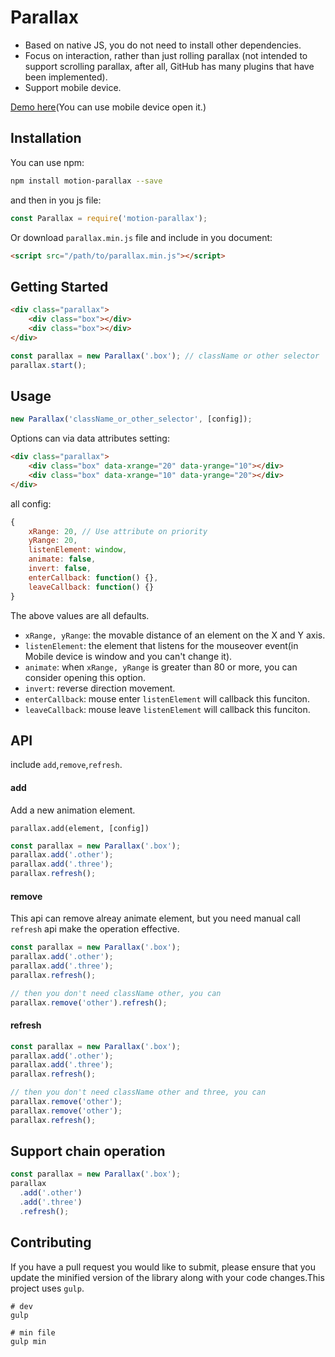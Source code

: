 # Parallax

- Based on native JS, you do not need to install other dependencies.
- Focus on interaction, rather than just rolling parallax (not intended to support scrolling parallax, after all, GitHub has many plugins that have been implemented).
- Support mobile device.

[Demo here](https://quietboys.github.io/parallax)(You can use mobile device open it.)

## Installation

You can use npm:

```bash
npm install motion-parallax --save
```

and then in you js file:

```js
const Parallax = require('motion-parallax'); 
```

Or download `parallax.min.js` file and include in you document:

```html
<script src="/path/to/parallax.min.js"></script>
```

## Getting Started

```html
<div class="parallax">
	<div class="box"></div>
	<div class="box"></div>
</div>
```

```js
const parallax = new Parallax('.box'); // className or other selector
parallax.start();
```

## Usage

```js
new Parallax('className_or_other_selector', [config]);
```

Options can via data attributes setting:

```html
<div class="parallax">
	<div class="box" data-xrange="20" data-yrange="10"></div>
	<div class="box" data-xrange="10" data-yrange="20"></div>
</div>
```

all config:

```js
{
	xRange: 20, // Use attribute on priority
	yRange: 20,
	listenElement: window,
	animate: false,
	invert: false,
	enterCallback: function() {},
	leaveCallback: function() {}
}
```

The above values are all defaults.

- `xRange, yRange`: the movable distance of an element on the X and Y axis.
- `listenElement`: the element that listens for the mouseover event(in Mobile device is window and you can't change it).
- `animate`: when `xRange, yRange` is greater than 80 or more, you can consider opening this option.
- `invert`: reverse direction movement.
- `enterCallback`: mouse enter `listenElement` will callback this funciton.
- `leaveCallback`: mouse leave `listenElement` will callback this funciton.

## API

include `add`,`remove`,`refresh`.

#### add

Add a new animation element.

`parallax.add(element, [config])`

```js
const parallax = new Parallax('.box');
parallax.add('.other');
parallax.add('.three');
parallax.refresh();
```

#### remove

This api can remove alreay animate element, but you need manual call `refresh` api make the operation effective.

```js
const parallax = new Parallax('.box');
parallax.add('.other');
parallax.add('.three');
parallax.refresh();

// then you don't need className other, you can
parallax.remove('other').refresh();
```

#### refresh

```js
const parallax = new Parallax('.box');
parallax.add('.other');
parallax.add('.three');
parallax.refresh();

// then you don't need className other and three, you can
parallax.remove('other');
parallax.remove('other');
parallax.refresh();
```

## Support chain operation

```js
const parallax = new Parallax('.box');
parallax
  .add('.other')
  .add('.three')
  .refresh();
```

## Contributing

If you have a pull request you would like to submit, please ensure that you update the minified version of the library along with your code changes.This project uses `gulp`.

```shell
# dev
gulp

# min file
gulp min
```